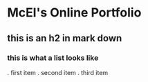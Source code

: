 # McEl's Online Portfolio

## this is an h2 in mark down

### this is what a list looks like
. first item
. second item
. third item
